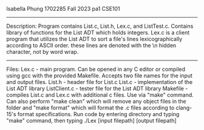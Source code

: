 Isabella Phung
1702285
Fall 2023
pa1
CSE101
____________
Description:
Program contains List.c, List.h, Lex.c, and ListTest.c. 
Contains library of functions for the List ADT which holds integers. Lex.c is a client program that utilizes the List ADT to sort a file's lines lexicographically according to ASCII order. these lines are denoted with the \n hidden character, not by word wrap.
_____________
Files:
Lex.c - main program. Can be opened in any C editor or compiled using gcc with the provided Makefile. Accepts two file names for the input and output files.
List.h - header file for List.c
List.c - implementation of the List ADT library
ListClient.c - tester file for the List ADT library
Makefile - compiles List.c and Lex.c with additional c files. Use via "make" command. Can also perform "make clean" which will remove any object files in the folder and "make format" which will format the .c files according to clang-15's format specifications.
Run code by entering directory and typing "make" command, then typing ./Lex [input filepath] [output filepath]

